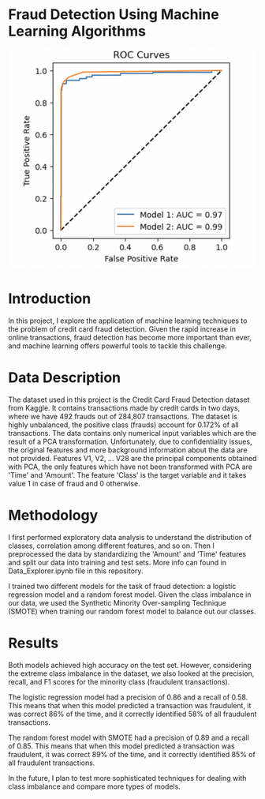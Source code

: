 # Fraud Detection Using Machine Learning Algorithms

![Fraud Detection](<Images/Fraud Detection.png>)

# Introduction
In this project, I explore the application of machine learning techniques to the problem of credit card fraud detection. Given the rapid increase in online transactions, fraud detection has become more important than ever, and machine learning offers powerful tools to tackle this challenge.

# Data Description
The dataset used in this project is the Credit Card Fraud Detection dataset from Kaggle. It contains transactions made by credit cards in two days, where we have 492 frauds out of 284,807 transactions. The dataset is highly unbalanced, the positive class (frauds) account for 0.172% of all transactions. The data contains only numerical input variables which are the result of a PCA transformation. Unfortunately, due to confidentiality issues, the original features and more background information about the data are not provided. Features V1, V2, … V28 are the principal components obtained with PCA, the only features which have not been transformed with PCA are 'Time' and 'Amount'. The feature 'Class' is the target variable and it takes value 1 in case of fraud and 0 otherwise.

# Methodology
I first performed exploratory data analysis to understand the distribution of classes, correlation among different features, and so on. Then I preprocessed the data by standardizing the 'Amount' and 'Time' features and split our data into training and test sets. More info can found in Data_Explorer.ipynb file in this repository. 

I trained two different models for the task of fraud detection: a logistic regression model and a random forest model. Given the class imbalance in our data, we used the Synthetic Minority Over-sampling Technique (SMOTE) when training our random forest model to balance out our classes.

# Results
Both models achieved high accuracy on the test set. However, considering the extreme class imbalance in the dataset, we also looked at the precision, recall, and F1 scores for the minority class (fraudulent transactions).

The logistic regression model had a precision of 0.86 and a recall of 0.58. This means that when this model predicted a transaction was fraudulent, it was correct 86% of the time, and it correctly identified 58% of all fraudulent transactions.

The random forest model with SMOTE had a precision of 0.89 and a recall of 0.85. This means that when this model predicted a transaction was fraudulent, it was correct 89% of the time, and it correctly identified 85% of all fraudulent transactions.

In the future, I plan to test more sophisticated techniques for dealing with class imbalance and compare more types of models.

